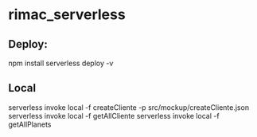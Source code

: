 # rimac_serverless

## Deploy:
npm install
serverless deploy -v


## Local
serverless invoke local -f createCliente -p src/mockup/createCliente.json
serverless invoke local -f getAllCliente 
serverless invoke local -f getAllPlanets

